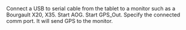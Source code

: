 Connect a USB to serial cable from the tablet to a monitor such as a Bourgault X20, X35. Start AOG. Start GPS_Out. Specify the connected comm port. It will send GPS to the monitor.
